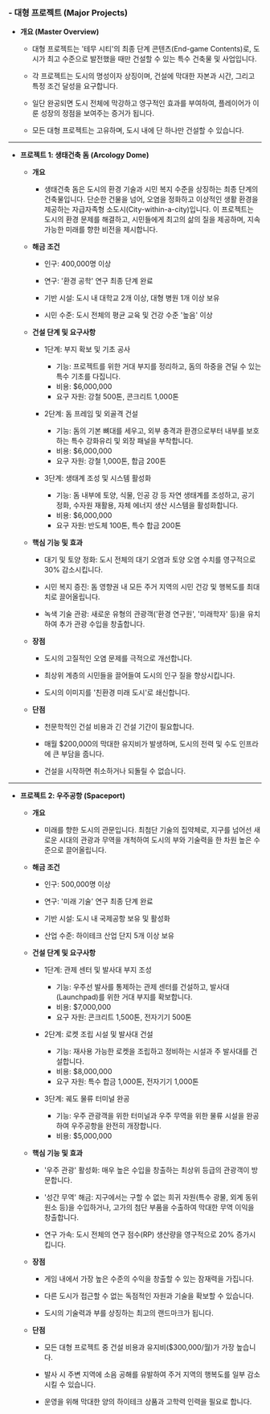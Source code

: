 ### - 대형 프로젝트 (Major Projects)

- **개요 (Master Overview)**
	
    - 대형 프로젝트는 '테무 시티'의 최종 단계 콘텐츠(End-game Contents)로, 도시가 최고 수준으로 발전했을 때만 건설할 수 있는 특수 건축물 및 사업입니다.
	
    - 각 프로젝트는 도시의 명성이자 상징이며, 건설에 막대한 자본과 시간, 그리고 특정 조건 달성을 요구합니다.
	
    - 일단 완공되면 도시 전체에 막강하고 영구적인 효과를 부여하여, 플레이어가 이룬 성장의 정점을 보여주는 증거가 됩니다.
	
    - 모든 대형 프로젝트는 고유하며, 도시 내에 단 하나만 건설할 수 있습니다.

---

- **프로젝트 1: 생태건축 돔 (Arcology Dome)**
	
	- **개요**
		
	    - 생태건축 돔은 도시의 환경 기술과 시민 복지 수준을 상징하는 최종 단계의 건축물입니다. 단순한 건물을 넘어, 오염을 정화하고 이상적인 생활 환경을 제공하는 자급자족형 소도시(City-within-a-city)입니다. 이 프로젝트는 도시의 환경 문제를 해결하고, 시민들에게 최고의 삶의 질을 제공하며, 지속 가능한 미래를 향한 비전을 제시합니다.
	
	- **해금 조건**
		
	    - 인구: 400,000명 이상
		
	    - 연구: '환경 공학' 연구 최종 단계 완료
		
	    - 기반 시설: 도시 내 대학교 2개 이상, 대형 병원 1개 이상 보유
		
	    - 시민 수준: 도시 전체의 평균 교육 및 건강 수준 '높음' 이상
	
	- **건설 단계 및 요구사항**
	
	    - 1단계: 부지 확보 및 기초 공사
			
	        - 기능: 프로젝트를 위한 거대 부지를 정리하고, 돔의 하중을 견딜 수 있는 특수 기초를 다집니다.
	        - 비용: $6,000,000
	        - 요구 자원: 강철 500톤, 콘크리트 1,000톤
		
	    - 2단계: 돔 프레임 및 외골격 건설
			
	        - 기능: 돔의 기본 뼈대를 세우고, 외부 충격과 환경으로부터 내부를 보호하는 특수 강화유리 및 외장 패널을 부착합니다.
	        - 비용: $6,000,000
	        - 요구 자원: 강철 1,000톤,  합금 200톤
		
	    - 3단계: 생태계 조성 및 시스템 활성화
			
	        - 기능: 돔 내부에 토양, 식물, 인공 강 등 자연 생태계를 조성하고, 공기 정화, 수자원 재활용, 자체 에너지 생산 시스템을 활성화합니다.
	        - 비용: $6,000,000
	        - 요구 자원: 반도체 100톤, 특수 합금 200톤
	    
	- **핵심 기능 및 효과**
		
	    - 대기 및 토양 정화: 도시 전체의 대기 오염과 토양 오염 수치를 영구적으로 30% 감소시킵니다.
		
	    - 시민 복지 증진: 돔 영향권 내 모든 주거 지역의 시민 건강 및 행복도를 최대치로 끌어올립니다.
		
	    - 녹색 기술 관광: 새로운 유형의 관광객('환경 연구원', '미래학자' 등)을 유치하여 추가 관광 수입을 창출합니다.
	
	- **장점**
		
	    - 도시의 고질적인 오염 문제를 극적으로 개선합니다.
		
	    - 최상위 계층의 시민들을 끌어들여 도시의 인구 질을 향상시킵니다.
		
	    - 도시의 이미지를 '친환경 미래 도시'로 쇄신합니다.
	
	- **단점**
		
	    - 천문학적인 건설 비용과 긴 건설 기간이 필요합니다.
		
	    - 매월 $200,000의 막대한 유지비가 발생하며, 도시의 전력 및 수도 인프라에 큰 부담을 줍니다.
		
	    - 건설을 시작하면 취소하거나 되돌릴 수 없습니다.

---

- **프로젝트 2: 우주공항 (Spaceport)**
	
	- **개요**
		
	    - 미래를 향한 도시의 관문입니다. 최첨단 기술의 집약체로, 지구를 넘어선 새로운 시대의 관광과 무역을 개척하여 도시의 부와 기술력을 한 차원 높은 수준으로 끌어올립니다.
	
	- **해금 조건**
		
	    - 인구: 500,000명 이상
		
	    - 연구: '미래 기술' 연구 최종 단계 완료
		
	    - 기반 시설: 도시 내 국제공항 보유 및 활성화
		
	    - 산업 수준: 하이테크 산업 단지 5개 이상 보유
	
	- **건설 단계 및 요구사항**
	
	    - 1단계: 관제 센터 및 발사대 부지 조성
		
	        - 기능: 우주선 발사를 통제하는 관제 센터를 건설하고, 발사대(Launchpad)를 위한 거대 부지를 확보합니다.
	        - 비용: $7,000,000
	        - 요구 자원: 콘크리트 1,500톤, 전자기기 500톤
		
	    - 2단계: 로켓 조립 시설 및 발사대 건설
			
	        - 기능: 재사용 가능한 로켓을 조립하고 정비하는 시설과 주 발사대를 건설합니다.
	        - 비용: $8,000,000
	        - 요구 자원: 특수 합금 1,000톤, 전자기기 1,000톤
		
	    - 3단계: 궤도 물류 터미널 완공
			
	        - 기능: 우주 관광객을 위한 터미널과 우주 무역을 위한 물류 시설을 완공하여 우주공항을 완전히 개장합니다.
	        - 비용: $5,000,000
	
	- **핵심 기능 및 효과**
		
	    - '우주 관광' 활성화: 매우 높은 수입을 창출하는 최상위 등급의 관광객이 방문합니다.
		
	    - '성간 무역' 해금: 지구에서는 구할 수 없는 희귀 자원(특수 광물, 외계 동위원소 등)을 수입하거나, 고가의 첨단 부품을 수출하여 막대한 무역 이익을 창출합니다.
		
	    - 연구 가속: 도시 전체의 연구 점수(RP) 생산량을 영구적으로 20% 증가시킵니다.
	
	- **장점**
		
	    - 게임 내에서 가장 높은 수준의 수익을 창출할 수 있는 잠재력을 가집니다.
		
	    - 다른 도시가 접근할 수 없는 독점적인 자원과 기술을 확보할 수 있습니다.
		
	    - 도시의 기술력과 부를 상징하는 최고의 랜드마크가 됩니다.
	
	- **단점**
		
	    - 모든 대형 프로젝트 중 건설 비용과 유지비($300,000/월)가 가장 높습니다.
		
	    - 발사 시 주변 지역에 소음 공해를 유발하여 주거 지역의 행복도를 일부 감소시킬 수 있습니다.
		
	    - 운영을 위해 막대한 양의 하이테크 상품과 고학력 인력을 필요로 합니다.